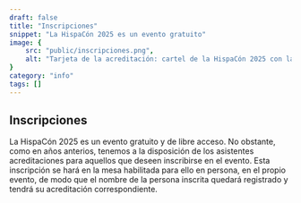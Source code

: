```yaml
---
draft: false
title: "Inscripciones"
snippet: "La HispaCón 2025 es un evento gratuito"
image: {
    src: "public/inscripciones.png",
    alt: "Tarjeta de la acreditación: cartel de la HispaCón 2025 con la Torre de L'Aigua y el campo de cebollas lleno de espadas, con las fechas del evento y el logo de Pórtico y del Ajuntament de Sabadell"
}
category: "info"
tags: []
---
```


## Inscripciones

La HispaCón 2025 es un evento gratuito y de libre acceso. No obstante, como en años anterios, tenemos a la disposición de los asistentes acreditaciones para aquellos que deseen inscribirse en el evento. Esta inscripción se hará en la mesa habilitada para ello en persona, en el propio evento, de modo que el nombre de la persona inscrita quedará registrado y tendrá su acreditación correspondiente.